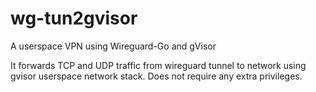# wg-tun2gvisor
A userspace VPN using Wireguard-Go and gVisor

It forwards TCP and UDP traffic from wireguard tunnel to network using gvisor userspace network stack.
Does not require any extra privileges.
